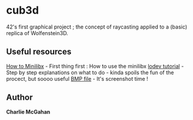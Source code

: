 # cub3d

42's first graphical project ; the concept of raycasting applied to a (basic) replica of Wolfenstein3D.

## Useful resources

[How to Minilibx](https://harm-smits.github.io/42docs/libs/minilibx) - First thing first : How to use the minilibx
[lodev tutorial](https://lodev.org/cgtutor/raycasting.html) - Step by step explanations on what to do - kinda spoils the fun of the procect, but soooo useful
[BMP file](https://web.archive.org/web/20080912171714/http://www.fortunecity.com/skyscraper/windows/364/bmpffrmt.html) - It's screenshot time !

## Author

**Charlie McGahan**
